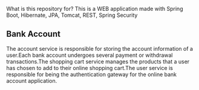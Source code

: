 
What is this repository for? This is a WEB application made with Spring Boot, Hibernate, JPA, Tomcat, REST, Spring Security
## Bank Account
The account service is responsible for storing the account information of a user.Each bank account undergoes several payment or withdrawal transactions.The shopping cart service manages the products that a user has chosen to add to their online shopping cart.The user service is responsible for being the authentication gateway for the online bank account application.
